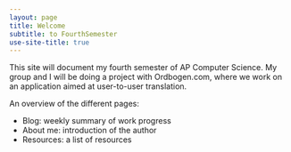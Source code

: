 ```yaml
---
layout: page
title: Welcome
subtitle: to FourthSemester
use-site-title: true
---
```


This site will document my fourth semester of AP Computer Science. My group and I will be doing a project with Ordbogen.com, where we work on an application aimed at user-to-user translation.

An overview of the different pages:
- Blog: weekly summary of work progress
- About me: introduction of the author
- Resources: a list of resources
